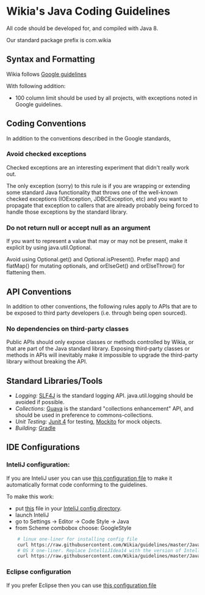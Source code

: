 # Wikia's Java Coding Guidelines

All code should be developed for, and compiled with Java 8.

Our standard package prefix is com.wikia

## Syntax and Formatting

Wikia follows [Google guidelines](https://google-styleguide.googlecode.com/svn/trunk/javaguide.html)

With following addition:
 - 100 column limit should be used by all projects, with exceptions noted in Google guidelines.

## Coding Conventions

In addition to the conventions described in the Google standards, 

### Avoid checked exceptions

Checked exceptions are an interesting experiment that didn't really work out.

The only exception (sorry) to this rule is if you are wrapping or extending some standard Java functionality that throws one of the well-known checked exceptions (IOException, JDBCException, etc) and you want to propagate that exception to callers that are already probably being forced to handle those exceptions by the standard library.

### Do not return null or accept null as an argument

If you want to represent a value that may or may not be present, make it explicit by using java.util.Optional.

Avoid using Optional.get() and Optional.isPresent(). Prefer map() and flatMap() for mutating optionals, and orElseGet() and orElseThrow() for flattening them.

## API Conventions

In addition to other conventions, the following rules apply to APIs that are to be exposed to third party developers (i.e. through being open sourced).

### No dependencies on third-party classes

Public APIs should only expose classes or methods controlled by Wikia, or that are part of the Java standard library. Exposing third-party classes or methods in APIs will inevitably make it impossible to upgrade the third-party library without breaking the API.

## Standard Libraries/Tools

* *Logging:* [SLF4J](http://www.slf4j.org) is the standard logging API. java.util.logging should be avoided if possible. 
* *Collections:* [Guava](https://github.com/google/guava) is the standard "collections enhancement" API, and should be used in preference to commons-collections.
* *Unit Testing:* [Junit 4](http://junit.org) for testing, [Mockito](http://mockito.org) for mock objects.
* *Building:* [Gradle](https://gradle.org)

## IDE Configurations

### InteliJ configuration:

If you are InteliJ user you can use [this configuration file](formatter/intellij-java-google-style.xml) to make it automatically format code conforming to the guidelines.

To make this work:
 - put [this](formatter/intellij-java-google-style.xml) file in your [InteliJ config directory](https://intellij-support.jetbrains.com/entries/23358108-Directories-used-by-the-IDE-to-store-settings-caches-plugins-and-logs).
 - launch InteliJ
 - go to Settings -> Editor -> Code Style -> Java
 - from Scheme combobox choose: GoogleStyle

```bash
	# linux one-liner for installing config file
	curl https://raw.githubusercontent.com/Wikia/guidelines/master/Java/formatter/intellij-java-google-style.xml -o ~/.IntelliJIdea14/config/codestyles/intelij-java-google-style.xml
	# OS X one-liner. Replace IntelliJIdea14 with the version of IntelliJ you are using
	curl https://raw.githubusercontent.com/Wikia/guidelines/master/Java/formatter/intellij-java-google-style.xml -o ~/Library/Preferences/IntelliJIdea14/codestyles/intellij-java-google-style.xml
```

### Eclipse configuration

If you prefer Eclipse then you can use [this configuration file](formatter/java-wikia-style.xml)

